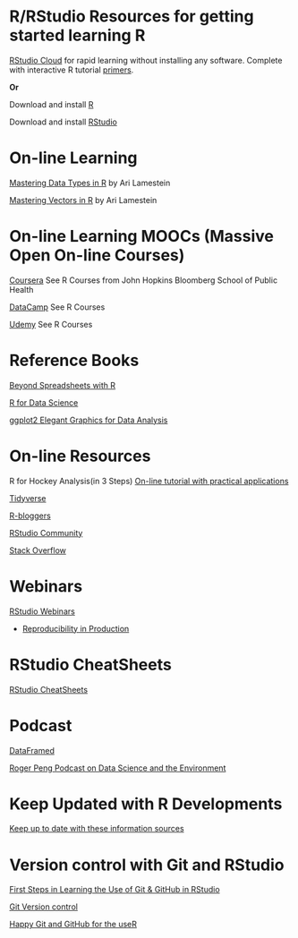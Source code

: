 R/RStudio Resources for getting started learning R
================

[RStudio Cloud](https://rstudio.cloud/) for rapid learning without installing any software. Complete with interactive R tutorial [primers](https://rstudio.cloud/learn/primers).

**Or**

Download and install [R](https://www.r-project.org/)

Download and install [RStudio](https://www.rstudio.com/products/rstudio/download/)

On-line Learning
================

[Mastering Data Types in R](https://www.crowdcast.io/e/wcl4z9wl/register) by Ari Lamestein

[Mastering Vectors in R](https://www.crowdcast.io/e/ykm8t2gb/register) by Ari Lamestein

On-line Learning MOOCs (Massive Open On-line Courses)
=====================================================

[Coursera](https://www.coursera.org/) See R Courses from John Hopkins Bloomberg School of Public Health

[DataCamp](https://www.datacamp.com/) See R Courses

[Udemy](https://www.udemy.com/courses/search/?src=ukw&q=R) See R Courses

Reference Books
===============

[Beyond Spreadsheets with R](https://www.manning.com/books/beyond-spreadsheets-with-r)

[R for Data Science](https://r4ds.had.co.nz/)

[ggplot2 Elegant Graphics for Data Analysis](https://www.amazon.com/ggplot2-Graphics-Analysis-Printing-H-Wickham/dp/B003ZFLQV4/ref=sr_1_1?s=books&ie=UTF8&qid=1544331006&sr=1-1&keywords=ggplot2+2nd+edition)

On-line Resources
=================

R for Hockey Analysis(in 3 Steps) [On-line tutorial with practical applications](https://towardsdatascience.com/r-for-hockey-analysis-part-2-tidyverse-basics-5caf63aea5a5)

[Tidyverse](https://www.tidyverse.org/)

[R-bloggers](https://www.r-bloggers.com/)

[RStudio Community](https://community.rstudio.com/)

[Stack Overflow](http://stackoverflow.com/questions/tagged/ggplot2?sort=frequent&pageSize=50)

Webinars
========

[RStudio Webinars](https://resources.rstudio.com/webinars/)

-   [Reproducibility in Production](https://resources.rstudio.com/webinars/reproducibility-in-production)

RStudio CheatSheets
===================

[RStudio CheatSheets](https://resources.rstudio.com/rstudio-cheatsheets)

Podcast
=======

[DataFramed](https://www.datacamp.com/community/podcast?tap_a=5644-dce66f&tap_s=10907-287229)

[Roger Peng Podcast on Data Science and the Environment](https://www.datacamp.com/community/podcast/data-science-environment-moocs)

Keep Updated with R Developments
================================

[Keep up to date with these information sources](https://masalmon.eu/2019/01/25/uptodate/)

Version control with Git and RStudio
====================================

[First Steps in Learning the Use of Git & GitHub in RStudio](https://youtu.be/jN6tvgt3GK8)

[Git Version control](https://jennybc.github.io/2014-05-12-ubc/ubc-r/session03_git.html)

[Happy Git and GitHub for the useR](https://happygitwithr.com/rstudio-git-github.html)


